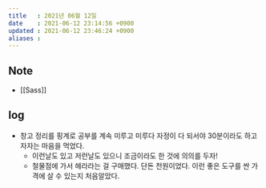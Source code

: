 ```yaml
---
title   : 2021년 06월 12일 
date    : 2021-06-12 23:14:56 +0900
updated : 2021-06-12 23:46:24 +0900
aliases : 
---
```

## Note
- [[Sass]]

## log
- 창고 정리를 핑계로 공부를 계속 미루고 미루다 자정이 다 되서야 30분이라도 하고 자자는 마음을 먹었다.  
  - 이런날도 있고 저런날도 있으니 조금이라도 한 것에 의의를 두자! 
  - 철물점에 가서 헤라라는 걸 구매했다. 단돈 천원이었다. 이런 좋은 도구를 싼 가격에 살 수 있는지 처음알았다.  
